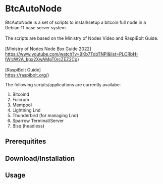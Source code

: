 # BtcAutoNode

BtcAutoNode is a set of scripts to install/setup a bitcoin full node in a Debian 11 base server system.<br><br>
The scripts are based on the Ministry of Nodes Video and RaspiBolt Guide.<br><br>
[Ministry of Nodes Node Box Guide 2022]<br>
https://www.youtube.com/watch?v=9Kb7TobTNPI&list=PLCRbH-IWlcW2A_kpx2XwAMgT0rcZEZ2Cg)<br><br>
[RaspiBolt Guide]<br>
https://raspibolt.org/)<br>

The following scripts/applications are currently availabe:
1. Bitcoind
2. Fulcrum
3. Mempool
4. Lightning Lnd
5. Thunderbird (for managing Lnd)
6. Sparrow Terminal/Server
7. Bisq (headless)

## Prerequitites


## Download/Installation


## Usage


